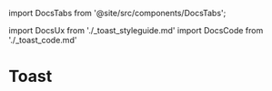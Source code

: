 import DocsTabs from '@site/src/components/DocsTabs';

import DocsUx from './\_toast_styleguide.md'
import DocsCode from './\_toast_code.md'

# Toast

<DocsTabs styleguide={DocsUx} code={DocsCode} />
